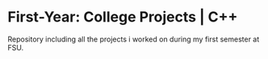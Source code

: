 # First-Year: College Projects | C++

Repository including all the projects i worked on during my first semester at FSU.
